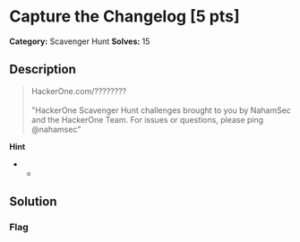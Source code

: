 # Capture the Changelog [5 pts]

**Category:** Scavenger Hunt
**Solves:** 15

## Description
>HackerOne.com/????????<br><br>"HackerOne Scavenger Hunt challenges brought to you by NahamSec and the HackerOne Team. For issues or questions, please ping @nahamsec"

**Hint**
* -

## Solution

### Flag

